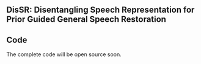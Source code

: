## DisSR: Disentangling Speech Representation for Prior Guided General Speech Restoration

<!-- <div align=center>
<img src="EAD-VC2.png" width="1000px">
</div>
-->

## Code
The complete code will be open source soon.
